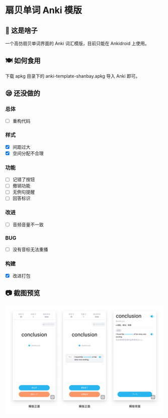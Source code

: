 # 扇贝单词 Anki 模版

## 📃 这是啥子

一个高仿扇贝单词界面的 Anki 词汇模版，目前只能在 Ankidroid 上使用。

## 🍽 如何食用

下载 apkg 目录下的 anki-template-shanbay.apkg 导入 Anki 即可。

## 😪 还没做的

### 总体

- [ ] 重构代码

### 样式

- [x] 间距过大
- [x] 空间分配不合理

### 功能

- [ ] 记错了按钮
- [ ] 撤销功能
- [ ] 无例句提醒
- [ ] 回答标识

### 改进

- [ ] 音频音量不一致

### BUG

- [ ] 没有音标无法重播

### 构建

- [x] 改进打包

## 📷 截图预览

![screenshots](./screenshots/screenshots.jpg)